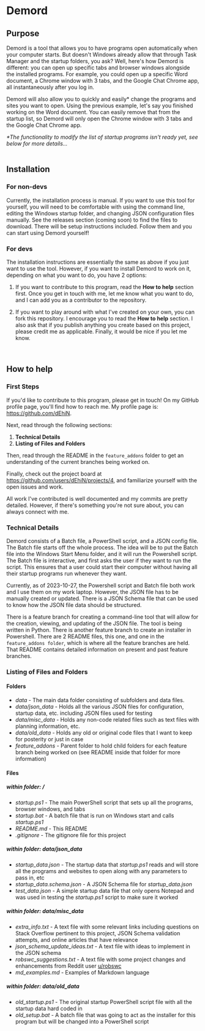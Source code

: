 # Demord

## Purpose

Demord is a tool that allows you to have programs open automatically when your computer starts. But doesn't Windows already allow that through Task Manager and the startup folders, you ask? Well, here's how Demord is different: you can open up specific tabs and browser windows alongside the installed programs. For example, you could open up a specific Word document, a Chrome window with 3 tabs, and the Google Chat Chrome app, all instantaneously after you log in.

Demord will also allow you to quickly and easily* change the programs and sites you want to open. Using the previous example, let's say you finished working on the Word document. You can easily remove that from the startup list, so Demord will only open the Chrome window with 3 tabs and the Google Chat Chrome app.

_*The functionality to modify the list of startup programs isn't ready yet, see below for more details..._
<br>
<br>

## Installation

### For non-devs

Currently, the installation process is manual. If you want to use this tool for yourself, you will need to be comfortable with using the command line, editing the Windows startup folder, and changing JSON configuration files manually. See the releases section (coming soon) to find the files to download. There will be setup instructions included. Follow them and you can start using Demord yourself!

### For devs

The installation instructions are essentially the same as above if you just want to use the tool. However, if you want to install Demord to work on it, depending on what you want to do, you have 2 options:

1. If you want to contribute to this program, read the <strong>How to help</strong> section first. Once you get in touch with me, let me know what you want to do, and I can add you as a contributor to the repository.

2. If you want to play around with what I've created on your own, you can fork this repository. I encourage you to read the <strong>How to help</strong> section. I also ask that if you publish anything you create based on this project, please credit me as applicable. Finally, it would be nice if you let me know.
<br>

## How to help

### First Steps

If you'd like to contribute to this program, please get in touch! On my GitHub profile page, you'll find how to reach me. My profile page is: https://github.com/dEhiN.

Next, read through the following sections:

1. <strong>Technical Details</strong>
2. <strong>Listing of Files and Folders</strong>

Then, read through the README in the <code>feature_addons</code> folder to get an understanding of the current branches being worked on.

Finally, check out the project board at https://github.com/users/dEhiN/projects/4, and familiarize yourself with the open issues and work.

All work I've contributed is well documented and my commits are pretty detailed. However, if there's something you're not sure about, you can always connect with me.

### Technical Details

Demord consists of a Batch file, a PowerShell script, and a JSON config file. The Batch file starts off the whole process. The idea will be to put the Batch file into the Windows Start Menu folder, and it will run the Powershell script. The Batch file is interactive, and first asks the user if they want to run the script. This ensures that a user could start their computer without having all their startup programs run whenever they want.

Currently, as of 2023-10-27, the Powershell script and Batch file both work and I use them on my work laptop. However, the JSON file has to be manually created or updated. There is a JSON Schema file that can be used to know how the JSON file data should be structured.

There is a feature branch for creating a command-line tool that will allow for the creation, viewing, and updating of the JSON file. The tool is being written in Python. There is another feature branch to create an installer in Powershell. There are 2 README files, this one, and one in the <code>feature_addons folder</code>, which is where all the feature branches are held. That README contains detailed information on present and past feature branches.

### Listing of Files and Folders

#### Folders

- _data_ - The main data folder consisting of subfolders and data files.
- _data/json_data_ - Holds all the various JSON files for configuration, startup data, etc. including JSON files used for testing
- _data/misc_data_ - Holds any non-code related files such as text files with planning information, etc.
- _data/old_data_ - Holds any old or original code files that I want to keep for posterity or just in case
- _feature_addons_ - Parent folder to hold child folders for each feature branch being worked on (see README inside that folder for more information)

#### Files

##### within folder: _/_

- _startup.ps1_ - The main PowerShell script that sets up all the programs, browser windows, and tabs
- _startup.bat_ - A batch file that is run on Windows start and calls _startup.ps1_
- _README.md_ - This README
- _.gitignore_ - The gitignore file for this project

##### within folder: _data/json_data_

- _startup_data.json_ - The startup data that _startup.ps1_ reads and will store all the programs and websites to open along with any parameters to pass in, etc
- _startup_data.schema.json_ - A JSON Schema file for _startup_data.json_
- _test_data.json_ - A simple startup data file that only opens Notepad and was used in testing the _startup.ps1_ script to make sure it worked

##### within folder: _data/misc_data_

- _extra_info.txt_ - A text file with some relevant links including questions on Stack Overflow pertinent to this project, JSON Schema validation attempts, and online articles that have relevance
- _json_schema_update_ideas.txt_ - A text file with ideas to implement in the JSON schema
- _robswc_suggestions.txt_ - A text file with some project changes and enhancements from Reddit user <a href="https://www.reddit.com/u/robswc">u/robswc</a>
- _md_examples.md_ - Examples of Markdown language

##### within folder: _data/old_data_

- _old_startup.ps1_ - The original startup PowerShell script file with all the startup data hard coded in
- _old_setup.bat_ - A batch file that was going to act as the installer for this program but will be changed into a PowerShell script
